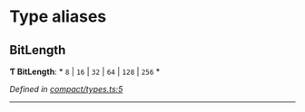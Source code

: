 

# Type aliases

<a id="bitlength"></a>

##  BitLength

**Ƭ BitLength**: * `8` &#124; `16` &#124; `32` &#124; `64` &#124; `128` &#124; `256`
*

*Defined in [compact/types.ts:5](https://github.com/polkadot-js/common/blob/3de334c/packages/util/src/compact/types.ts#L5)*

___

